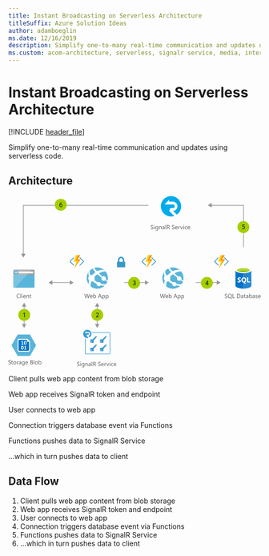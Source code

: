 ```yaml
---
title: Instant Broadcasting on Serverless Architecture
titleSuffix: Azure Solution Ideas
author: adamboeglin
ms.date: 12/16/2019
description: Simplify one-to-many real-time communication and updates using serverless code
ms.custom: acom-architecture, serverless, signalr service, media, interactive-diagram, 'https://azure.microsoft.com/solutions/architecture/instant-broadcasting-on-serverless-architecture/'
---
```

# Instant Broadcasting on Serverless Architecture

[!INCLUDE [header_file](../header.md)]

Simplify one-to-many real-time communication and updates using serverless code.

## Architecture

<svg class="architecture-diagram" aria-labelledby="instant-broadcasting-on-serverless-architecture" height="403.234" viewbox="0 0 593.754 403.234"  xmlns="http://www.w3.org/2000/svg">
    <mask height="19.514" id="a" maskunits="userSpaceOnUse" width="10.785" x="313.462" y="144.199">
        <path fill="#fff" d="M313.462 144.199v19.515h10.786v-19.515h-10.786z"/>
    </mask>
    <mask height="31.403" id="b" maskunits="userSpaceOnUse" width="16.181" x="322.837" y="138.531">
        <path fill="#fff" d="M339.018 138.531h-16.181v31.403h16.181v-31.403z"/>
    </mask>
    <mask height="31.404" id="c" maskunits="userSpaceOnUse" width="14.69" x="324.327" y="138.531">
        <path fill="#fff" d="M324.327 169.934h14.691v-31.403h-14.691v31.403z"/>
    </mask>
    <mask height="19.514" id="d" maskunits="userSpaceOnUse" width="10.785" x="144.023" y="144.199">
        <g data-name="mask-2">
            <path data-name="path-1" fill="#fff" d="M144.024 144.199v19.515h10.785v-19.515h-10.785z"/>
        </g>
    </mask>
    <mask height="31.403" id="e" maskunits="userSpaceOnUse" width="16.181" x="153.398" y="138.531">
        <g data-name="mask-4">
            <path data-name="path-3" fill="#fff" d="M169.579 138.531h-16.181v31.403h16.181v-31.403z"/>
        </g>
    </mask>
    <mask height="31.404" id="f" maskunits="userSpaceOnUse" width="14.69" x="154.889" y="138.531">
        <g data-name="mask-6">
            <path data-name="path-5" fill="#fff" d="M154.889 169.934h14.69v-31.403h-14.69v31.403z"/>
        </g>
    </mask>
    <mask height="19.514" id="g" maskunits="userSpaceOnUse" width="10.785" x="484.462" y="144.199">
        <g data-name="mask-2">
            <path data-name="path-1" fill="#fff" d="M484.462 144.199v19.515h10.786v-19.515h-10.786z"/>
        </g>
    </mask>
    <mask height="31.403" id="h" maskunits="userSpaceOnUse" width="16.181" x="493.837" y="138.531">
        <g data-name="mask-4">
            <path data-name="path-3" fill="#fff" d="M510.018 138.531h-16.181v31.403h16.181v-31.403z"/>
        </g>
    </mask>
    <mask height="31.404" id="i" maskunits="userSpaceOnUse" width="14.69" x="495.327" y="138.531">
        <g data-name="mask-6">
            <path data-name="path-5" fill="#fff" d="M495.327 169.934h14.691v-31.403h-14.691v31.403z"/>
        </g>
    </mask>
    <path d="M11.487 213.57a2.007 2.007 0 002.007 2.007H59.48a2.007 2.007 0 002.007-2.007v-31.329h-50z" fill="#59b4d9"/>
    <path d="M59.48 172.943H13.494a2.006 2.006 0 00-2.007 2.007v10.627h50V174.95a2.007 2.007 0 00-2.007-2.007" fill="#a0a1a2"/>
    <path d="M13.5 172.943a2.007 2.007 0 00-2.007 2.007v38.62a2.008 2.008 0 002.007 2.007h2.188l39.418-42.634z" fill="#fff" opacity=".2" style="isolation:isolate"/>
    <path fill="#fff" d="M24.344 177.722h33.671v3.942H24.344z"/>
    <path d="M22.8 179.626a4.878 4.878 0 11-4.878-4.879 4.879 4.879 0 014.878 4.879" fill="#59b4d9"/>
    <path fill="#fff" d="M17.403 180.175l2.213 2.336h-1.201l-2.959-2.818 2.948-2.818h1.198l-2.199 2.322h5.393v.978h-5.393z"/>
    <g>
        <g fill="#5b5b5b">
            <path d="M161.637 399.543v-1.354a2.633 2.633 0 00.558.369 4.487 4.487 0 00.684.277 5.424 5.424 0 00.722.174 4.018 4.018 0 00.67.062 2.622 2.622 0 001.582-.393 1.473 1.473 0 00.349-1.822 1.962 1.962 0 00-.481-.537 4.788 4.788 0 00-.729-.465q-.42-.222-.906-.468-.513-.26-.957-.526a4.143 4.143 0 01-.771-.588 2.452 2.452 0 01-.517-.728 2.475 2.475 0 01.106-2.119 2.518 2.518 0 01.771-.817 3.5 3.5 0 011.091-.479 4.977 4.977 0 011.247-.157 4.785 4.785 0 012.113.349v1.292a3.832 3.832 0 00-2.229-.6 3.669 3.669 0 00-.752.079 2.107 2.107 0 00-.67.256 1.481 1.481 0 00-.479.458 1.216 1.216 0 00-.186.684 1.4 1.4 0 00.141.649 1.6 1.6 0 00.414.5 4.088 4.088 0 00.666.438q.393.212.906.465t1 .547a4.531 4.531 0 01.826.636 2.811 2.811 0 01.564.772 2.176 2.176 0 01.209.971 2.469 2.469 0 01-.284 1.227 2.33 2.33 0 01-.766.817 3.344 3.344 0 01-1.11.455 6.1 6.1 0 01-1.326.14 5.437 5.437 0 01-.574-.038q-.343-.037-.7-.109a5.65 5.65 0 01-.674-.178 2.118 2.118 0 01-.508-.239zM169.957 391.162a.712.712 0 01-.514-.205.694.694 0 01-.211-.52.716.716 0 01.725-.731.722.722 0 01.522.208.729.729 0 010 1.036.717.717 0 01-.522.212zm.547 8.777h-1.121v-7h1.117zM178.748 399.379q0 3.855-3.691 3.855a4.953 4.953 0 01-2.27-.492v-1.121a4.659 4.659 0 002.256.656q2.584 0 2.584-2.748v-.766h-.027a2.833 2.833 0 01-4.509.407 3.728 3.728 0 01-.8-2.505 4.356 4.356 0 01.857-2.837 2.866 2.866 0 012.348-1.053 2.284 2.284 0 012.1 1.135h.027v-.971h1.121zm-1.121-2.6v-1.032a2 2 0 00-.564-1.429 1.856 1.856 0 00-1.4-.595 1.946 1.946 0 00-1.627.755 3.368 3.368 0 00-.588 2.116 2.9 2.9 0 00.563 1.87 1.821 1.821 0 001.493.7 1.952 1.952 0 001.535-.67 2.5 2.5 0 00.588-1.72zM186.828 399.939h-1.121v-3.992q0-2.229-1.627-2.229a1.765 1.765 0 00-1.392.632 2.342 2.342 0 00-.55 1.6v3.992h-1.121v-7h1.121v1.158h.027a2.525 2.525 0 012.3-1.326 2.139 2.139 0 011.756.742 3.3 3.3 0 01.609 2.143zM193.951 399.939h-1.121v-1.094h-.03a2.349 2.349 0 01-2.154 1.258 2.3 2.3 0 01-1.637-.554 1.917 1.917 0 01-.592-1.47q0-1.962 2.311-2.283l2.1-.294q0-1.784-1.443-1.784a3.448 3.448 0 00-2.283.861v-1.148a4.34 4.34 0 012.379-.656q2.468 0 2.469 2.611zm-1.121-3.539l-1.689.232a2.741 2.741 0 00-1.176.386 1.116 1.116 0 00-.4.981 1.068 1.068 0 00.366.837 1.412 1.412 0 00.974.325 1.8 1.8 0 001.378-.584 2.088 2.088 0 00.544-1.48zM197.184 399.939h-1.121v-10.363h1.121zM206.631 399.939h-1.367l-1.641-2.748a5.939 5.939 0 00-.437-.653 2.449 2.449 0 00-.434-.441 1.507 1.507 0 00-.479-.25 1.973 1.973 0 00-.578-.079h-.943v4.17H199.6v-9.8h2.926a4.177 4.177 0 011.187.161 2.651 2.651 0 01.943.489 2.274 2.274 0 01.626.817 2.708 2.708 0 01.225 1.145 2.757 2.757 0 01-.153.94 2.468 2.468 0 01-.437.762 2.661 2.661 0 01-.684.571 3.483 3.483 0 01-.9.366v.027a2.08 2.08 0 01.428.25 2.338 2.338 0 01.346.332 4.442 4.442 0 01.324.434c.107.162.227.35.359.564zm-5.879-8.764v3.555h1.559a2.372 2.372 0 00.8-.13 1.843 1.843 0 00.633-.373 1.676 1.676 0 00.416-.595 1.986 1.986 0 00.15-.79 1.539 1.539 0 00-.509-1.227 2.19 2.19 0 00-1.474-.441zM211.355 399.543v-1.354a2.6 2.6 0 00.557.369 4.528 4.528 0 00.684.277 5.447 5.447 0 00.721.174 4.027 4.027 0 00.67.062 2.623 2.623 0 001.583-.393 1.476 1.476 0 00.349-1.822 1.966 1.966 0 00-.482-.537 4.776 4.776 0 00-.728-.465q-.42-.222-.905-.468-.513-.26-.957-.526a4.127 4.127 0 01-.773-.588 2.449 2.449 0 01-.516-.728 2.489 2.489 0 01.105-2.119 2.524 2.524 0 01.773-.817 3.489 3.489 0 011.09-.479 4.991 4.991 0 011.248-.157 4.775 4.775 0 012.111.349v1.292a3.828 3.828 0 00-2.229-.6 3.684 3.684 0 00-.752.079 2.125 2.125 0 00-.67.256 1.491 1.491 0 00-.479.458 1.215 1.215 0 00-.184.684 1.4 1.4 0 00.14.649 1.592 1.592 0 00.413.5 4.1 4.1 0 00.667.438q.393.212.905.465t1 .547a4.581 4.581 0 01.828.636 2.848 2.848 0 01.563.772 2.176 2.176 0 01.208.971 2.459 2.459 0 01-.283 1.227 2.33 2.33 0 01-.766.817 3.341 3.341 0 01-1.111.455 6.091 6.091 0 01-1.326.14 5.469 5.469 0 01-.574-.038q-.341-.037-.7-.109a5.683 5.683 0 01-.673-.178 2.091 2.091 0 01-.507-.239zM224.727 396.72h-4.943a2.623 2.623 0 00.629 1.8 2.17 2.17 0 001.654.636 3.437 3.437 0 002.174-.779v1.053a4.059 4.059 0 01-2.439.67 2.961 2.961 0 01-2.332-.954 3.907 3.907 0 01-.848-2.683 3.825 3.825 0 01.927-2.663 2.968 2.968 0 012.3-1.029 2.635 2.635 0 012.127.889 3.707 3.707 0 01.752 2.468zm-1.148-.95a2.283 2.283 0 00-.469-1.511 1.6 1.6 0 00-1.281-.54 1.811 1.811 0 00-1.348.567 2.577 2.577 0 00-.684 1.483zM230.072 394.074a1.372 1.372 0 00-.848-.226 1.431 1.431 0 00-1.2.677 3.129 3.129 0 00-.481 1.846v3.568h-1.121v-7h1.121v1.442h.027a2.441 2.441 0 01.73-1.152 1.668 1.668 0 011.1-.414 1.83 1.83 0 01.67.1zM237.352 392.939l-2.789 7h-1.1l-2.652-7h1.23l1.777 5.086a4.6 4.6 0 01.246.978h.027a4.56 4.56 0 01.219-.95l1.859-5.113zM239.129 391.162a.708.708 0 01-.512-.205.692.692 0 01-.213-.52.72.72 0 01.725-.731.724.724 0 01.523.208.731.731 0 010 1.036.72.72 0 01-.523.212zm.547 8.777h-1.121v-7h1.121zM246.717 399.618a3.64 3.64 0 01-1.914.485 3.168 3.168 0 01-2.416-.974 3.529 3.529 0 01-.92-2.526 3.881 3.881 0 01.992-2.779 3.464 3.464 0 012.645-1.049 3.678 3.678 0 011.627.342v1.148a2.849 2.849 0 00-1.668-.547 2.254 2.254 0 00-1.76.769 2.918 2.918 0 00-.687 2.02 2.779 2.779 0 00.646 1.941 2.225 2.225 0 001.732.711 2.806 2.806 0 001.723-.608zM254.039 396.72H249.1a2.623 2.623 0 00.629 1.8 2.17 2.17 0 001.654.636 3.437 3.437 0 002.174-.779v1.053a4.059 4.059 0 01-2.439.67 2.961 2.961 0 01-2.332-.954 3.907 3.907 0 01-.848-2.683 3.825 3.825 0 01.927-2.663 2.968 2.968 0 012.3-1.029 2.635 2.635 0 012.127.889 3.707 3.707 0 01.752 2.468zm-1.148-.95a2.283 2.283 0 00-.469-1.511 1.6 1.6 0 00-1.281-.54 1.811 1.811 0 00-1.348.567 2.577 2.577 0 00-.684 1.483z"/>
        </g>
        <g fill="#5b5b5b">
            <path d="M0 395.543v-1.354a2.6 2.6 0 00.557.369 4.528 4.528 0 00.684.277 5.447 5.447 0 00.721.174 4.027 4.027 0 00.67.062 2.623 2.623 0 001.583-.393 1.476 1.476 0 00.349-1.822 1.966 1.966 0 00-.482-.537 4.776 4.776 0 00-.728-.465q-.42-.222-.905-.468-.513-.26-.957-.526a4.127 4.127 0 01-.773-.588 2.449 2.449 0 01-.516-.728 2.489 2.489 0 01.105-2.119 2.524 2.524 0 01.773-.817 3.489 3.489 0 011.09-.479 4.991 4.991 0 011.248-.157 4.775 4.775 0 012.111.349v1.292a3.828 3.828 0 00-2.229-.6 3.684 3.684 0 00-.752.079 2.125 2.125 0 00-.67.256 1.491 1.491 0 00-.479.458 1.215 1.215 0 00-.184.684 1.4 1.4 0 00.14.649 1.592 1.592 0 00.413.5 4.1 4.1 0 00.667.438q.393.212.905.465t1 .547a4.581 4.581 0 01.828.636 2.848 2.848 0 01.563.772 2.176 2.176 0 01.208.971 2.459 2.459 0 01-.283 1.227 2.33 2.33 0 01-.766.817 3.341 3.341 0 01-1.111.455 6.091 6.091 0 01-1.326.14 5.469 5.469 0 01-.574-.038q-.341-.037-.7-.109a5.683 5.683 0 01-.673-.178 2.091 2.091 0 01-.507-.239zM10.541 395.871a2.163 2.163 0 01-1.047.219q-1.838 0-1.838-2.051V389.9h-1.2v-.957h1.2v-1.713l1.121-.362v2.071h1.764v.957H8.777v3.944a1.639 1.639 0 00.238 1 .955.955 0 00.793.3 1.181 1.181 0 00.732-.232zM14.854 396.1a3.246 3.246 0 01-2.478-.981 3.631 3.631 0 01-.927-2.6 3.785 3.785 0 01.965-2.755 3.464 3.464 0 012.6-.991 3.141 3.141 0 012.444.964 3.825 3.825 0 01.878 2.673 3.762 3.762 0 01-.946 2.683 3.318 3.318 0 01-2.536 1.007zm.082-6.385a2.134 2.134 0 00-1.709.735 3.02 3.02 0 00-.629 2.027 2.854 2.854 0 00.637 1.962 2.159 2.159 0 001.7.718 2.051 2.051 0 001.672-.7 3.055 3.055 0 00.584-2 3.108 3.108 0 00-.584-2.023 2.041 2.041 0 00-1.671-.715zM23.781 390.074a1.37 1.37 0 00-.848-.226 1.43 1.43 0 00-1.2.677 3.129 3.129 0 00-.482 1.846v3.568h-1.12v-7h1.121v1.442h.027a2.451 2.451 0 01.732-1.152 1.665 1.665 0 011.1-.414 1.823 1.823 0 01.67.1zM30.01 395.939h-1.121v-1.094h-.027a2.349 2.349 0 01-2.154 1.258 2.3 2.3 0 01-1.637-.554 1.917 1.917 0 01-.592-1.47q0-1.962 2.311-2.283l2.1-.294q0-1.784-1.443-1.784a3.448 3.448 0 00-2.283.861v-1.148a4.34 4.34 0 012.379-.656q2.468 0 2.469 2.611zm-1.121-3.539l-1.689.232a2.741 2.741 0 00-1.176.386 1.116 1.116 0 00-.4.981 1.068 1.068 0 00.366.837 1.412 1.412 0 00.974.325 1.8 1.8 0 001.378-.584 2.088 2.088 0 00.544-1.48zM38.1 395.379q0 3.855-3.691 3.855a4.959 4.959 0 01-2.27-.492v-1.121a4.665 4.665 0 002.256.656q2.584 0 2.584-2.748v-.766h-.027a2.832 2.832 0 01-4.508.407 3.728 3.728 0 01-.8-2.505 4.356 4.356 0 01.858-2.837 2.866 2.866 0 012.349-1.053 2.28 2.28 0 012.1 1.135h.027v-.971H38.1zm-1.121-2.6v-1.032a2 2 0 00-.563-1.429 1.858 1.858 0 00-1.405-.595 1.948 1.948 0 00-1.627.755 3.374 3.374 0 00-.588 2.116 2.9 2.9 0 00.564 1.87 1.822 1.822 0 001.494.7 1.95 1.95 0 001.534-.67 2.5 2.5 0 00.587-1.72zM45.992 392.72h-4.943a2.623 2.623 0 00.629 1.8 2.17 2.17 0 001.654.636 3.437 3.437 0 002.174-.779v1.053a4.059 4.059 0 01-2.439.67 2.961 2.961 0 01-2.332-.954 3.907 3.907 0 01-.848-2.683 3.825 3.825 0 01.927-2.663 2.968 2.968 0 012.3-1.029 2.635 2.635 0 012.127.889 3.707 3.707 0 01.752 2.468zm-1.148-.95a2.283 2.283 0 00-.469-1.511 1.6 1.6 0 00-1.281-.54 1.811 1.811 0 00-1.348.567 2.577 2.577 0 00-.684 1.483zM51.672 395.939v-9.8h2.789a3.053 3.053 0 012.018.622 2.011 2.011 0 01.744 1.62 2.384 2.384 0 01-.451 1.449 2.431 2.431 0 01-1.244.875v.027a2.5 2.5 0 011.586.749 2.3 2.3 0 01.6 1.644 2.563 2.563 0 01-.9 2.037 3.361 3.361 0 01-2.277.779zm1.148-8.764v3.165H54a2.235 2.235 0 001.484-.455 1.585 1.585 0 00.539-1.282q0-1.429-1.879-1.429zm0 4.2v3.525h1.559a2.338 2.338 0 001.569-.479 1.64 1.64 0 00.558-1.312q0-1.737-2.365-1.736zM60.668 395.939h-1.121v-10.363h1.121zM65.863 396.1a3.246 3.246 0 01-2.478-.981 3.631 3.631 0 01-.927-2.6 3.785 3.785 0 01.965-2.755 3.464 3.464 0 012.6-.991 3.141 3.141 0 012.444.964 3.825 3.825 0 01.878 2.673 3.762 3.762 0 01-.945 2.69 3.318 3.318 0 01-2.537 1zm.082-6.385a2.134 2.134 0 00-1.709.735 3.02 3.02 0 00-.629 2.027 2.854 2.854 0 00.637 1.962 2.159 2.159 0 001.7.718 2.051 2.051 0 001.672-.7 3.055 3.055 0 00.584-2 3.108 3.108 0 00-.584-2.023 2.041 2.041 0 00-1.671-.715zM72.289 394.928h-.027v1.012h-1.121v-10.364h1.121v4.594h.027a2.652 2.652 0 012.42-1.395 2.566 2.566 0 012.109.94 3.883 3.883 0 01.762 2.519 4.34 4.34 0 01-.854 2.813 2.847 2.847 0 01-2.338 1.056 2.3 2.3 0 01-2.099-1.175zm-.027-2.823v.978a2.082 2.082 0 00.564 1.473 2.012 2.012 0 003.028-.174 3.577 3.577 0 00.577-2.167 2.825 2.825 0 00-.539-1.832 1.788 1.788 0 00-1.463-.663 1.985 1.985 0 00-1.572.68 2.5 2.5 0 00-.595 1.7z"/>
        </g>
        <g fill="#5b5b5b">
            <path d="M26.725 239.529a5.749 5.749 0 01-2.707.574 4.364 4.364 0 01-3.35-1.347 4.968 4.968 0 01-1.258-3.534 5.208 5.208 0 011.414-3.8 4.8 4.8 0 013.59-1.449 5.753 5.753 0 012.311.4v1.227a4.685 4.685 0 00-2.324-.588 3.567 3.567 0 00-2.738 1.128 4.25 4.25 0 00-1.049 3.015 4.041 4.041 0 00.98 2.854 3.339 3.339 0 002.574 1.063 4.83 4.83 0 002.557-.656zM29.691 239.939H28.57v-10.363h1.121zM32.535 231.162a.712.712 0 01-.514-.205.694.694 0 01-.211-.52.716.716 0 01.725-.731.722.722 0 01.522.208.729.729 0 010 1.036.717.717 0 01-.522.212zm.547 8.777h-1.121v-7h1.121zM40.977 236.72h-4.942a2.614 2.614 0 00.629 1.8 2.167 2.167 0 001.654.636 3.441 3.441 0 002.174-.779v1.053a4.065 4.065 0 01-2.441.67 2.957 2.957 0 01-2.33-.954 3.9 3.9 0 01-.848-2.683 3.829 3.829 0 01.927-2.663 2.97 2.97 0 012.3-1.029 2.63 2.63 0 012.125.889 3.7 3.7 0 01.752 2.468zm-1.148-.95a2.277 2.277 0 00-.468-1.511 1.6 1.6 0 00-1.282-.54 1.809 1.809 0 00-1.346.567 2.571 2.571 0 00-.684 1.483zM48.482 239.939h-1.121v-3.992q0-2.229-1.627-2.229a1.765 1.765 0 00-1.391.632 2.342 2.342 0 00-.551 1.6v3.992h-1.12v-7h1.121v1.158h.027a2.528 2.528 0 012.3-1.326 2.144 2.144 0 011.758.742 3.306 3.306 0 01.607 2.143zM53.842 239.871a2.155 2.155 0 01-1.045.219q-1.84 0-1.84-2.051V233.9h-1.2v-.957h1.2v-1.713l1.121-.362v2.071h1.764v.957h-1.764v3.944a1.631 1.631 0 00.24 1 .954.954 0 00.793.3 1.177 1.177 0 00.73-.232z"/>
        </g>
        <g fill="#5b5b5b">
            <path d="M191.582 230.137l-2.769 9.8h-1.347l-2.017-7.164a4.429 4.429 0 01-.157-1h-.027a5.084 5.084 0 01-.178.984l-2.03 7.178h-1.333l-2.871-9.8h1.265l2.085 7.52a5.03 5.03 0 01.164.984h.034a5.709 5.709 0 01.212-.984l2.167-7.52h1.1l2.078 7.574a5.677 5.677 0 01.164.916h.027a5.465 5.465 0 01.185-.943l2-7.547zM198.179 236.72h-4.942a2.614 2.614 0 00.629 1.8 2.167 2.167 0 001.654.636 3.441 3.441 0 002.174-.779v1.053a4.062 4.062 0 01-2.44.67 2.957 2.957 0 01-2.331-.954 3.9 3.9 0 01-.848-2.683A3.829 3.829 0 01193 233.8a2.971 2.971 0 012.3-1.029 2.632 2.632 0 012.126.889 3.707 3.707 0 01.752 2.468zm-1.148-.95a2.288 2.288 0 00-.468-1.511 1.6 1.6 0 00-1.282-.54 1.811 1.811 0 00-1.347.567 2.571 2.571 0 00-.684 1.483zM201.022 238.928H201v1.012h-1.121v-10.364H201v4.594h.027a2.652 2.652 0 012.42-1.395 2.565 2.565 0 012.108.94 3.877 3.877 0 01.763 2.519 4.34 4.34 0 01-.854 2.813 2.847 2.847 0 01-2.338 1.056 2.3 2.3 0 01-2.104-1.175zM201 236.1v.978a2.085 2.085 0 00.563 1.473 2.013 2.013 0 003.029-.174 3.577 3.577 0 00.577-2.167 2.826 2.826 0 00-.54-1.832 1.788 1.788 0 00-1.463-.663 1.985 1.985 0 00-1.572.68A2.5 2.5 0 00201 236.1zM219.678 239.939h-1.271l-1.039-2.748h-4.156l-.978 2.748h-1.278l3.76-9.8h1.184zm-2.687-3.78l-1.538-4.177a3.9 3.9 0 01-.15-.656h-.027a3.669 3.669 0 01-.157.656l-1.524 4.177zM222.118 238.928h-.027v4.231h-1.121v-10.22h1.121v1.23h.027a2.652 2.652 0 012.42-1.395 2.564 2.564 0 012.112.94 3.893 3.893 0 01.759 2.519 4.34 4.34 0 01-.854 2.813 2.847 2.847 0 01-2.338 1.056 2.342 2.342 0 01-2.099-1.174zm-.027-2.823v.978a2.085 2.085 0 00.563 1.473 2.013 2.013 0 003.029-.174 3.577 3.577 0 00.577-2.167 2.826 2.826 0 00-.54-1.832 1.788 1.788 0 00-1.463-.663 1.985 1.985 0 00-1.572.68 2.5 2.5 0 00-.594 1.7zM230.349 238.928h-.027v4.231H229.2v-10.22h1.121v1.23h.027a2.652 2.652 0 012.42-1.395 2.564 2.564 0 012.112.94 3.893 3.893 0 01.759 2.519 4.34 4.34 0 01-.854 2.813 2.847 2.847 0 01-2.338 1.056 2.342 2.342 0 01-2.098-1.174zm-.027-2.823v.978a2.085 2.085 0 00.563 1.473 2.013 2.013 0 003.029-.174 3.577 3.577 0 00.577-2.167 2.826 2.826 0 00-.54-1.832 1.788 1.788 0 00-1.463-.663 1.985 1.985 0 00-1.572.68 2.5 2.5 0 00-.595 1.7z"/>
        </g>
        <g fill="#5b5b5b">
            <path d="M335.41 77.551V76.2a2.6 2.6 0 00.557.369 4.528 4.528 0 00.684.277 5.447 5.447 0 00.721.174 4.027 4.027 0 00.67.062 2.623 2.623 0 001.583-.393 1.476 1.476 0 00.349-1.822 1.966 1.966 0 00-.482-.537 4.776 4.776 0 00-.728-.465q-.42-.222-.905-.468-.513-.26-.957-.526a4.127 4.127 0 01-.773-.588 2.449 2.449 0 01-.516-.728 2.489 2.489 0 01.105-2.119 2.524 2.524 0 01.773-.817 3.489 3.489 0 011.09-.479 4.991 4.991 0 011.248-.157 4.775 4.775 0 012.111.349v1.292a3.828 3.828 0 00-2.229-.6 3.684 3.684 0 00-.752.079 2.125 2.125 0 00-.67.256 1.491 1.491 0 00-.479.458 1.215 1.215 0 00-.184.684 1.4 1.4 0 00.14.649 1.592 1.592 0 00.413.5 4.1 4.1 0 00.667.438q.393.212.905.465t1 .547a4.581 4.581 0 01.828.636 2.848 2.848 0 01.563.772 2.176 2.176 0 01.208.971 2.459 2.459 0 01-.283 1.227 2.33 2.33 0 01-.766.817 3.341 3.341 0 01-1.111.455 6.091 6.091 0 01-1.326.14 5.469 5.469 0 01-.574-.038q-.341-.037-.7-.109a5.683 5.683 0 01-.673-.178 2.091 2.091 0 01-.507-.242zM343.729 69.17a.708.708 0 01-.512-.205.692.692 0 01-.213-.52.72.72 0 01.725-.731.724.724 0 01.523.208.731.731 0 010 1.036.72.72 0 01-.523.212zm.547 8.777h-1.121v-7h1.121zM352.52 77.387q0 3.855-3.691 3.855a4.959 4.959 0 01-2.27-.492v-1.121a4.665 4.665 0 002.256.656q2.584 0 2.584-2.748v-.766h-.027a2.832 2.832 0 01-4.508.407 3.728 3.728 0 01-.8-2.505 4.356 4.356 0 01.858-2.837 2.866 2.866 0 012.349-1.053 2.28 2.28 0 012.1 1.135h.027v-.971h1.121zm-1.121-2.6V73.75a2 2 0 00-.563-1.429 1.858 1.858 0 00-1.405-.595 1.948 1.948 0 00-1.627.755 3.374 3.374 0 00-.588 2.116 2.9 2.9 0 00.564 1.87 1.822 1.822 0 001.494.7 1.95 1.95 0 001.534-.67 2.5 2.5 0 00.592-1.714zM360.6 77.948h-1.121v-3.993q0-2.229-1.627-2.229a1.765 1.765 0 00-1.391.632 2.342 2.342 0 00-.551 1.6v3.992h-1.121v-7h1.121v1.16h.027a2.528 2.528 0 012.3-1.326 2.144 2.144 0 011.758.742 3.306 3.306 0 01.607 2.143zM367.723 77.948H366.6v-1.094h-.027a2.346 2.346 0 01-2.152 1.258 2.3 2.3 0 01-1.638-.554 1.917 1.917 0 01-.591-1.47q0-1.962 2.311-2.283l2.1-.294q0-1.784-1.441-1.784a3.444 3.444 0 00-2.283.861V71.44a4.335 4.335 0 012.379-.656q2.467 0 2.467 2.611zm-1.123-3.541l-1.687.232a2.736 2.736 0 00-1.176.386 1.113 1.113 0 00-.4.981 1.067 1.067 0 00.365.837 1.415 1.415 0 00.975.325 1.8 1.8 0 001.377-.584 2.088 2.088 0 00.543-1.48zM370.957 77.948h-1.121V67.584h1.121zM380.4 77.948h-1.367L377.4 75.2a6.081 6.081 0 00-.437-.653 2.518 2.518 0 00-.435-.441 1.507 1.507 0 00-.479-.25 1.971 1.971 0 00-.577-.079h-.943v4.17h-1.148v-9.8h2.919a4.175 4.175 0 011.186.161 2.651 2.651 0 01.943.489 2.272 2.272 0 01.625.817 2.708 2.708 0 01.227 1.145 2.757 2.757 0 01-.154.94 2.448 2.448 0 01-.437.762 2.661 2.661 0 01-.684.571 3.49 3.49 0 01-.9.366v.027a2.072 2.072 0 01.427.25 2.381 2.381 0 01.345.332 4.444 4.444 0 01.325.434c.106.162.227.35.358.564zm-5.879-8.764v3.555h1.559a2.366 2.366 0 00.8-.13 1.848 1.848 0 00.632-.373 1.693 1.693 0 00.418-.595 2 2 0 00.15-.79 1.536 1.536 0 00-.51-1.227 2.187 2.187 0 00-1.473-.441zM385.127 77.551V76.2a2.633 2.633 0 00.558.369 4.487 4.487 0 00.684.277 5.424 5.424 0 00.722.174 4.018 4.018 0 00.67.062 2.622 2.622 0 001.582-.393 1.473 1.473 0 00.349-1.822 1.962 1.962 0 00-.481-.537 4.788 4.788 0 00-.729-.465q-.42-.222-.906-.468-.513-.26-.957-.526a4.143 4.143 0 01-.771-.588 2.452 2.452 0 01-.517-.728 2.475 2.475 0 01.106-2.119 2.518 2.518 0 01.771-.817 3.5 3.5 0 011.091-.479 4.977 4.977 0 011.247-.157 4.785 4.785 0 012.113.349v1.292a3.832 3.832 0 00-2.229-.6 3.669 3.669 0 00-.752.079 2.107 2.107 0 00-.67.256 1.481 1.481 0 00-.479.458 1.216 1.216 0 00-.186.684 1.4 1.4 0 00.141.649 1.6 1.6 0 00.414.5 4.088 4.088 0 00.666.438q.393.212.906.465t1 .547a4.531 4.531 0 01.826.636 2.811 2.811 0 01.564.772 2.176 2.176 0 01.209.971 2.469 2.469 0 01-.284 1.227 2.33 2.33 0 01-.766.817 3.344 3.344 0 01-1.11.455 6.1 6.1 0 01-1.326.14 5.437 5.437 0 01-.574-.038q-.343-.037-.7-.109a5.65 5.65 0 01-.674-.178 2.118 2.118 0 01-.508-.242zM398.5 74.728h-4.941a2.614 2.614 0 00.629 1.8 2.167 2.167 0 001.654.636 3.441 3.441 0 002.174-.779v1.053a4.065 4.065 0 01-2.441.67 2.957 2.957 0 01-2.33-.954 3.9 3.9 0 01-.848-2.683 3.829 3.829 0 01.926-2.663 2.97 2.97 0 012.3-1.029 2.63 2.63 0 012.125.889 3.7 3.7 0 01.752 2.468zm-1.148-.95a2.277 2.277 0 00-.468-1.511 1.6 1.6 0 00-1.282-.54 1.809 1.809 0 00-1.346.567 2.571 2.571 0 00-.684 1.483zM403.844 72.082a1.37 1.37 0 00-.848-.226 1.43 1.43 0 00-1.2.677 3.129 3.129 0 00-.482 1.846v3.568h-1.121v-7h1.121v1.443h.027a2.451 2.451 0 01.732-1.152 1.665 1.665 0 011.1-.414 1.823 1.823 0 01.67.1zM411.125 70.948l-2.789 7h-1.1l-2.652-7h1.23l1.777 5.086a4.488 4.488 0 01.246.978h.027a4.687 4.687 0 01.219-.95l1.859-5.113zM412.9 69.17a.712.712 0 01-.514-.205.694.694 0 01-.211-.52.716.716 0 01.725-.731.722.722 0 01.522.208.729.729 0 010 1.036.717.717 0 01-.522.212zm.547 8.777h-1.121v-7h1.121zM420.49 77.626a3.642 3.642 0 01-1.914.485 3.169 3.169 0 01-2.417-.974 3.528 3.528 0 01-.919-2.526 3.884 3.884 0 01.99-2.779 3.469 3.469 0 012.646-1.049 3.681 3.681 0 011.627.342v1.148a2.851 2.851 0 00-1.668-.547 2.255 2.255 0 00-1.761.769 2.918 2.918 0 00-.687 2.02 2.779 2.779 0 00.646 1.941 2.227 2.227 0 001.733.711 2.81 2.81 0 001.723-.608zM427.811 74.728h-4.941a2.614 2.614 0 00.629 1.8 2.167 2.167 0 001.654.636 3.441 3.441 0 002.174-.779v1.053a4.065 4.065 0 01-2.441.67 2.957 2.957 0 01-2.33-.954 3.9 3.9 0 01-.848-2.683 3.829 3.829 0 01.926-2.663 2.97 2.97 0 012.3-1.029 2.63 2.63 0 012.125.889 3.7 3.7 0 01.752 2.468zm-1.148-.95a2.277 2.277 0 00-.468-1.511 1.6 1.6 0 00-1.282-.54 1.809 1.809 0 00-1.346.567 2.571 2.571 0 00-.684 1.483z"/>
        </g>
        <g fill="#969696">
            <path d="M208.27 258.403h1.5v44.201h-1.5z"/>
            <path d="M214.256 301.072l-5.236 9.067-5.235-9.067h10.471zM214.256 259.934l-5.236-9.066-5.235 9.066h10.471z"/>
        </g>
        <g fill="#969696">
            <path d="M101.919 202.753h44.201v1.5h-44.201z"/>
            <path d="M103.452 208.739l-9.067-5.236 9.067-5.236v10.472zM144.588 208.739l9.068-5.236-9.068-5.236v10.472z"/>
        </g>
        <g fill="#969696">
            <path d="M272.188 202.753h50.932v1.5h-50.932z"/>
            <path d="M321.588 208.739l9.068-5.236-9.068-5.236v10.472z"/>
        </g>
        <g fill="#969696">
            <path d="M441.188 202.753h50.932v1.5h-50.932z"/>
            <path d="M490.588 208.739l9.068-5.236-9.068-5.236v10.472z"/>
        </g>
        <g fill="#969696">
            <path d="M36.27 258.403h1.5v44.201h-1.5z"/>
            <path d="M42.256 301.072l-5.236 9.067-5.235-9.067h10.471zM42.256 259.934l-5.236-9.066-5.235 9.066h10.471z"/>
        </g>
        <g fill="#389bd5">
            <path d="M237.649 320.305h-40.918c.185.462.277.925.416 1.387H237.7a.927.927 0 01.925.925v47.206a.927.927 0 01-.925.925h-55.02a.927.927 0 01-.925-.925v-34.491c-.462-.185-.925-.37-1.387-.6v35.093a2.318 2.318 0 002.312 2.312h54.974a2.318 2.318 0 002.312-2.312v-47.208a2.289 2.289 0 00-2.317-2.312z"/>
            <path d="M198.071 356.877h-4.161a1.125 1.125 0 00-1.11 1.11v5.872a1.125 1.125 0 001.11 1.11h5.872a1.125 1.125 0 001.11-1.11v-5.04h.971l1.2-1.295-.092-1.711.416-.416 1.48.046.832-.786.046-1.48 1.017-1.11 1.248-.046V349.2h-2.31zm-3.052 6.843a.971.971 0 11.971-.971.948.948 0 01-.97.971zM221 356.877h-4.161a1.125 1.125 0 00-1.11 1.11v5.872a1.125 1.125 0 001.11 1.11h5.872a1.125 1.125 0 001.11-1.11v-5.04h.971l1.2-1.295-.092-1.711.416-.416 1.48.046.832-.786.046-1.48 1.017-1.11 1.248-.046V349.2h-2.312zm-3.052 6.843a.971.971 0 11.971-.971.948.948 0 01-.966.971zM198.071 337.181h-4.161a1.125 1.125 0 00-1.11 1.11v5.872a1.125 1.125 0 001.11 1.11h5.872a1.125 1.125 0 001.11-1.11v-5.04h.971l1.2-1.295-.092-1.711.416-.416 1.48.046.832-.786.046-1.48 1.017-1.11 1.248-.046v-2.82h-2.31zm-3.052 6.843a.971.971 0 11.971-.971.948.948 0 01-.97.971zM221 337.181h-4.161a1.125 1.125 0 00-1.11 1.11v5.872a1.125 1.125 0 001.11 1.11h5.872a1.125 1.125 0 001.11-1.11v-5.04h.971l1.2-1.295-.092-1.711.416-.416 1.48.046.832-.786.046-1.48 1.017-1.11 1.248-.046v-2.82h-2.312zm-3.052 6.843a.971.971 0 11.971-.971.948.948 0 01-.966.971zM185.125 326.131h2.682a1.727 1.727 0 001.9-1.9 1.9 1.9 0 00-1.9-1.9h-8.322l4.439-4.624v2.034h3.93a4.485 4.485 0 110 8.97l3.7 3.606a9.851 9.851 0 004.115-8 9.966 9.966 0 00-9.941-9.848 9.848 9.848 0 000 19.7 9.957 9.957 0 003.144-.509l-4.808-4.993z"/>
        </g>
        <g fill="#969696">
            <path d="M554.419 120.531h-1.5v-98.25h-75.715v-1.5h77.215v99.75z"/>
            <path d="M478.737 26.767l-9.068-5.236 9.068-5.236v10.472z"/>
        </g>
        <g fill="#969696">
            <path d="M35.938 136.996h-1.5V20.781h295.231v1.5H35.938v114.715z"/>
            <path d="M29.953 135.464l5.236 9.067 5.235-9.067H29.953z"/>
        </g>
        <path d="M50.729 325.841h-28.92l-14.46 25.1 14.46 25.1h28.92l14.46-25.1zm.116 36.323a3.9 3.9 0 01-3.933 3.933H25.626a3.9 3.9 0 01-3.933-3.933v-22.441a3.9 3.9 0 013.933-3.933h19.088l6.015 6.015v20.36h.116z" fill="#59b4d9"/>
        <path d="M34.071 354.992a5.01 5.01 0 00-.116-.578c-.116-.116-.116-.231-.231-.347s-.231-.116-.347-.231c-.116 0-.231-.116-.463-.116a1.644 1.644 0 00-.694.231.984.984 0 00-.347.578c-.116.231-.116.578-.231.925 0 .347-.116.81-.116 1.272a5.654 5.654 0 00.116 1.5 2.179 2.179 0 00.231.925 1.6 1.6 0 00.347.463.867.867 0 00.578.116.7.7 0 00.463-.116c.116 0 .231-.116.347-.231a.6.6 0 00.231-.463.867.867 0 00.116-.578c0-.231.116-.463.116-.694v-2.661zM40.9 343.309a5.01 5.01 0 00-.116-.578c-.116-.116-.116-.231-.231-.347s-.231-.116-.347-.231c-.116 0-.231-.116-.463-.116a1.644 1.644 0 00-.694.231.984.984 0 00-.347.578c-.116.231-.116.578-.231.925 0 .347-.116.81-.116 1.272a5.654 5.654 0 00.116 1.5 2.179 2.179 0 00.231.925 1.6 1.6 0 00.347.463.867.867 0 00.578.116.7.7 0 00.463-.116c.116 0 .231-.116.347-.231a.6.6 0 00.231-.463.867.867 0 00.116-.578c0-.231.116-.463.116-.694v-2.661z" fill="#0072c6"/>
        <path d="M43.788 337.987H25.626a1.779 1.779 0 00-1.735 1.735v22.442a1.779 1.779 0 001.735 1.735h21.285a1.779 1.779 0 001.735-1.735v-19.2h-4.858v-4.974zM30.369 342.5v-.231a.113.113 0 01.116-.116l.116-.116 1.851-1.157h1.388a.113.113 0 01.116.116v7.172h1.5l.116.116v1.157a.113.113 0 01-.116.116h-4.971l-.116-.116v-1.157a.113.113 0 01.116-.116h1.735v-5.553l-1.388.81a.4.4 0 00-.231.116h-.116a.4.4 0 01-.116-.231v-.81zm5.321 16.079a2.539 2.539 0 01-.578 1.388 3.521 3.521 0 01-.925.925 2.894 2.894 0 01-1.5.347 3.2 3.2 0 01-1.5-.347 3.118 3.118 0 01-.925-.81 3.9 3.9 0 01-.463-1.388 14.864 14.864 0 010-3.7 3.861 3.861 0 01.578-1.388 3.521 3.521 0 01.925-.925 2.894 2.894 0 011.5-.347 3.2 3.2 0 011.5.347 3.118 3.118 0 01.925.81 3.9 3.9 0 01.463 1.388 9.35 9.35 0 01.116 1.851 4.851 4.851 0 01-.116 1.848zm6.709 2.082v.231a.113.113 0 01-.116.116H37.31l-.116-.116v-1.157a.113.113 0 01.116-.116h1.735v-5.553l-1.388.81a.4.4 0 00-.231.116h-.116a.4.4 0 01-.116-.231v-.81a.113.113 0 01.116-.116l.116-.116 1.851-1.157h1.388a.113.113 0 01.116.116v7.172h1.5l.116.116v.578c.119.001.119.117.003.117zm.116-13.766a2.539 2.539 0 01-.578 1.388 3.521 3.521 0 01-.925.925 2.894 2.894 0 01-1.5.347 3.2 3.2 0 01-1.5-.347 3.118 3.118 0 01-.925-.81 3.9 3.9 0 01-.463-1.388 14.864 14.864 0 010-3.7 3.861 3.861 0 01.578-1.388 3.521 3.521 0 01.925-.925 2.894 2.894 0 011.5-.347 3.2 3.2 0 011.5.347 3.118 3.118 0 01.925.81 3.9 3.9 0 01.463 1.388 9.35 9.35 0 01.116 1.851 4.851 4.851 0 01-.115 1.849z" fill="#0072c6"/>
        <path d="M224.462 212.782a24.995 24.995 0 114.656-35.03 24.9 24.9 0 01-4.656 35.03" fill="#59b4d9"/>
        <path d="M219.869 197.321a5.385 5.385 0 007.541 1c.123-.094.218-.208.33-.309 2.409 1.7 4.082 2.817 5.025 3.459a21.566 21.566 0 00.67-2.142c-1-.741-2.343-1.778-4.29-3.356a5.34 5.34 0 00-7.666-6.548 222.638 222.638 0 01-8.293-7.833c9.165-4.929 15.676-4.207 15.676-4.207a25.109 25.109 0 00-3.606-3.7 26.627 26.627 0 00-16.729 3.119q-3.429-3.589-6.983-7.712a23.264 23.264 0 00-3.312 1.347 53.84 53.84 0 006.754 8.565l.017.017a46.293 46.293 0 00-6.944 6.015c-.29.309-.569.62-.842.931a7.546 7.546 0 00-4.117.282 18.265 18.265 0 01-1.724-10.832 26.353 26.353 0 00-2.692 3.267 16.016 16.016 0 00.985 10.1 7.538 7.538 0 00-.005 9.153 7.743 7.743 0 00.559.645 37.87 37.87 0 00-1.46 8.761c.237.322.237.582.472.9a25.375 25.375 0 004.16 4.008 27.556 27.556 0 011.714-11.372 7.507 7.507 0 003.483-.566c.64.563 1.31 1.132 2.025 1.711a41.672 41.672 0 007.285 4.643 4.941 4.941 0 007.951 4.437 4.918 4.918 0 001.108-1.216 44.6 44.6 0 009.806 1.019c.386 0 2.177-2.436 3.2-3.946a26.373 26.373 0 01-12.3-.84 4.913 4.913 0 00-7.516-3.121 46.853 46.853 0 01-6.758-4.49q-.707-.559-1.359-1.118a7.578 7.578 0 00.318-7.55c.286-.286.567-.573.871-.857a54.887 54.887 0 016.519-5.274c-.082-.076-.156-.156-.236-.233.081.075.157.152.239.227 3.121 2.886 6.43 5.621 9.564 8.065a5.348 5.348 0 00.56 5.551z" fill="#fff"/>
        <path d="M378.427 34.878l2.688-6.54h6.031a4.36 4.36 0 100-8.719h-19.618l10.9-10.9v4.36h8.719a10.868 10.868 0 01.509 21.726l8.865 8.865a23.961 23.961 0 10-13.66 4.287 23.1 23.1 0 007.484-1.235z" fill="#00abec"/>
        <path d="M347.321 154.445a.963.963 0 000-1.224l-1.65-1.65-7.345-7.132a.835.835 0 00-1.171 0 .81.81 0 000 1.224l7.718 7.558a.9.9 0 010 1.224L337 162.27a.9.9 0 000 1.224.89.89 0 001.171 0l7.292-7.239.053-.053z" fill="#3999c6"/>
        <g mask="url(#a)">
            <path d="M313.682 154.445a.963.963 0 010-1.224l1.65-1.65 7.345-7.132a.835.835 0 011.171 0 .81.81 0 010 1.224l-7.558 7.558a.9.9 0 000 1.224l7.718 7.824a.9.9 0 010 1.224.89.89 0 01-1.171 0l-7.452-7.133-.053-.053z" fill="#3999c6"/>
        </g>
        <g mask="url(#b)">
            <path fill="#fcd116" d="M338.805 138.531h-10.379l-5.589 15.755 6.813.053-5.322 15.595 14.69-20.811h-7.132l6.919-10.592z"/>
        </g>
        <g mask="url(#c)">
            <path fill="#ff8c00" d="M331.886 149.123l6.919-10.592h-5.429l-5.748 13.093 6.813.054-10.114 18.256 14.691-20.811h-7.132z"/>
        </g>
        <path d="M177.882 154.445a.963.963 0 000-1.224l-1.65-1.65-7.345-7.132a.835.835 0 00-1.171 0 .81.81 0 000 1.224l7.718 7.558a.9.9 0 010 1.224l-7.877 7.824a.9.9 0 000 1.224.89.89 0 001.171 0l7.292-7.239.053-.053z" fill="#3999c6"/>
        <g mask="url(#d)">
            <path d="M144.244 154.445a.963.963 0 010-1.224l1.65-1.65 7.345-7.132a.835.835 0 011.171 0 .81.81 0 010 1.224l-7.558 7.558a.9.9 0 000 1.224l7.718 7.824a.9.9 0 010 1.224.89.89 0 01-1.171 0l-7.452-7.133-.053-.053z" fill="#3999c6"/>
        </g>
        <g mask="url(#e)">
            <path fill="#fcd116" d="M169.366 138.531h-10.379l-5.589 15.755 6.813.053-5.322 15.595 14.69-20.811h-7.132l6.919-10.592z"/>
        </g>
        <g mask="url(#f)">
            <path fill="#ff8c00" d="M162.447 149.123l6.919-10.592h-5.429l-5.748 13.093 6.813.054-10.113 18.256 14.69-20.811h-7.132z"/>
        </g>
        <path d="M518.321 154.445a.963.963 0 000-1.224l-1.65-1.65-7.345-7.132a.835.835 0 00-1.171 0 .81.81 0 000 1.224l7.718 7.558a.9.9 0 010 1.224L508 162.27a.9.9 0 000 1.224.89.89 0 001.171 0l7.292-7.239.053-.053z" fill="#3999c6"/>
        <g mask="url(#g)">
            <path d="M484.682 154.445a.963.963 0 010-1.224l1.65-1.65 7.345-7.132a.835.835 0 011.171 0 .81.81 0 010 1.224l-7.558 7.558a.9.9 0 000 1.224l7.718 7.824a.9.9 0 010 1.224.89.89 0 01-1.171 0l-7.452-7.133-.053-.053z" fill="#3999c6"/>
        </g>
        <g mask="url(#h)">
            <path fill="#fcd116" d="M509.805 138.531h-10.379l-5.589 15.755 6.813.053-5.322 15.595 14.69-20.811h-7.132l6.919-10.592z"/>
        </g>
        <g mask="url(#i)">
            <path fill="#ff8c00" d="M502.886 149.123l6.919-10.592h-5.429l-5.748 13.093 6.813.054-10.114 18.256 14.691-20.811h-7.132z"/>
        </g>
        <path d="M274.021 154.584h-1.274v-4.246a8.006 8.006 0 00-2-5.32c-.047-.051-.088-.108-.134-.159a7.163 7.163 0 00-10.57 0 8.006 8.006 0 00-2.132 5.478v4.248h-1.273a.957.957 0 00-.958.958v11.228a.958.958 0 00.958.958h17.378a.958.958 0 00.958-.958v-11.228a.958.958 0 00-.953-.959zm-4.8 0h-7.788v-4.246a4.48 4.48 0 011.181-3.072 3.644 3.644 0 015.425 0 4.386 4.386 0 01.465.6 4.545 4.545 0 01.717 2.468v4.249z" fill="#3999c6"/>
        <g fill="#5b5b5b">
            <path d="M369.582 230.137l-2.769 9.8h-1.347l-2.017-7.164a4.429 4.429 0 01-.157-1h-.027a5.084 5.084 0 01-.178.984l-2.03 7.178h-1.333l-2.871-9.8h1.265l2.085 7.52a5.03 5.03 0 01.164.984h.034a5.709 5.709 0 01.212-.984l2.167-7.52h1.1l2.078 7.574a5.677 5.677 0 01.164.916h.027a5.465 5.465 0 01.185-.943l2-7.547zM376.179 236.72h-4.942a2.614 2.614 0 00.629 1.8 2.167 2.167 0 001.654.636 3.441 3.441 0 002.174-.779v1.053a4.062 4.062 0 01-2.44.67 2.957 2.957 0 01-2.331-.954 3.9 3.9 0 01-.848-2.683A3.829 3.829 0 01371 233.8a2.971 2.971 0 012.3-1.029 2.632 2.632 0 012.126.889 3.707 3.707 0 01.752 2.468zm-1.148-.95a2.288 2.288 0 00-.468-1.511 1.6 1.6 0 00-1.282-.54 1.811 1.811 0 00-1.347.567 2.571 2.571 0 00-.684 1.483zM379.022 238.928H379v1.012h-1.121v-10.364H379v4.594h.027a2.652 2.652 0 012.42-1.395 2.565 2.565 0 012.108.94 3.877 3.877 0 01.763 2.519 4.34 4.34 0 01-.854 2.813 2.847 2.847 0 01-2.338 1.056 2.3 2.3 0 01-2.104-1.175zM379 236.1v.978a2.085 2.085 0 00.563 1.473 2.013 2.013 0 003.029-.174 3.577 3.577 0 00.577-2.167 2.826 2.826 0 00-.54-1.832 1.788 1.788 0 00-1.463-.663 1.985 1.985 0 00-1.572.68A2.5 2.5 0 00379 236.1zM397.678 239.939h-1.271l-1.039-2.748h-4.156l-.978 2.748h-1.278l3.76-9.8h1.184zm-2.687-3.78l-1.538-4.177a3.9 3.9 0 01-.15-.656h-.027a3.669 3.669 0 01-.157.656l-1.524 4.177zM400.118 238.928h-.027v4.231h-1.121v-10.22h1.121v1.23h.027a2.652 2.652 0 012.42-1.395 2.564 2.564 0 012.112.94 3.893 3.893 0 01.759 2.519 4.34 4.34 0 01-.854 2.813 2.847 2.847 0 01-2.338 1.056 2.342 2.342 0 01-2.099-1.174zm-.027-2.823v.978a2.085 2.085 0 00.563 1.473 2.013 2.013 0 003.029-.174 3.577 3.577 0 00.577-2.167 2.826 2.826 0 00-.54-1.832 1.788 1.788 0 00-1.463-.663 1.985 1.985 0 00-1.572.68 2.5 2.5 0 00-.594 1.7zM408.349 238.928h-.027v4.231H407.2v-10.22h1.121v1.23h.027a2.652 2.652 0 012.42-1.395 2.564 2.564 0 012.112.94 3.893 3.893 0 01.759 2.519 4.34 4.34 0 01-.854 2.813 2.847 2.847 0 01-2.338 1.056 2.342 2.342 0 01-2.098-1.174zm-.027-2.823v.978a2.085 2.085 0 00.563 1.473 2.013 2.013 0 003.029-.174 3.577 3.577 0 00.577-2.167 2.826 2.826 0 00-.54-1.832 1.788 1.788 0 00-1.463-.663 1.985 1.985 0 00-1.572.68 2.5 2.5 0 00-.595 1.7z"/>
        </g>
        <g fill="#5b5b5b">
            <path d="M509.486 239.543v-1.354a2.6 2.6 0 00.557.369 4.528 4.528 0 00.684.277 5.447 5.447 0 00.721.174 4.027 4.027 0 00.67.062 2.623 2.623 0 001.583-.393 1.476 1.476 0 00.349-1.822 1.966 1.966 0 00-.482-.537 4.776 4.776 0 00-.728-.465q-.42-.222-.905-.468-.513-.26-.957-.526a4.127 4.127 0 01-.773-.588 2.449 2.449 0 01-.516-.728 2.489 2.489 0 01.105-2.119 2.524 2.524 0 01.773-.817 3.489 3.489 0 011.09-.479 4.991 4.991 0 011.248-.157 4.775 4.775 0 012.111.349v1.292a3.828 3.828 0 00-2.229-.6 3.684 3.684 0 00-.752.079 2.125 2.125 0 00-.67.256 1.491 1.491 0 00-.479.458 1.215 1.215 0 00-.184.684 1.4 1.4 0 00.14.649 1.592 1.592 0 00.413.5 4.1 4.1 0 00.667.438q.393.212.905.465t1 .547a4.581 4.581 0 01.828.636 2.848 2.848 0 01.563.772 2.176 2.176 0 01.208.971 2.459 2.459 0 01-.283 1.227 2.33 2.33 0 01-.766.817 3.341 3.341 0 01-1.111.455 6.091 6.091 0 01-1.326.14 5.469 5.469 0 01-.574-.038q-.341-.037-.7-.109a5.683 5.683 0 01-.673-.178 2.091 2.091 0 01-.507-.239zM521.332 240.1a4.325 4.325 0 01-3.342-1.374 5.106 5.106 0 01-1.252-3.575 5.383 5.383 0 011.279-3.773 4.475 4.475 0 013.479-1.408 4.207 4.207 0 013.268 1.367 5.1 5.1 0 011.244 3.575 5.417 5.417 0 01-1.271 3.794 3.75 3.75 0 01-.643.574l2.756 1.976h-2.086l-1.846-1.381a5.311 5.311 0 01-1.586.225zm.082-9.092a3.16 3.16 0 00-2.508 1.114 4.314 4.314 0 00-.965 2.926 4.381 4.381 0 00.938 2.919 3.078 3.078 0 002.453 1.1 3.217 3.217 0 002.543-1.053 4.3 4.3 0 00.93-2.946 4.479 4.479 0 00-.9-3 3.093 3.093 0 00-2.491-1.056zM533.021 239.939h-5.086v-9.8h1.148v8.761h3.938zM538.361 239.939v-9.8h2.707q5.181 0 5.182 4.778a4.817 4.817 0 01-1.439 3.647 5.336 5.336 0 01-3.852 1.377zm1.148-8.764v7.725h1.463a4.149 4.149 0 003-1.032 3.869 3.869 0 001.074-2.926q0-3.767-4.006-3.767zM553.037 239.939h-1.121v-1.094h-.027a2.346 2.346 0 01-2.152 1.258 2.3 2.3 0 01-1.638-.554 1.917 1.917 0 01-.591-1.47q0-1.962 2.311-2.283l2.1-.294q0-1.784-1.441-1.784a3.444 3.444 0 00-2.283.861v-1.148a4.335 4.335 0 012.379-.656q2.467 0 2.467 2.611zm-1.121-3.541l-1.687.232a2.736 2.736 0 00-1.176.386 1.113 1.113 0 00-.4.981 1.067 1.067 0 00.365.837 1.415 1.415 0 00.975.325 1.8 1.8 0 001.377-.584 2.088 2.088 0 00.543-1.48zM558.4 239.871a2.155 2.155 0 01-1.045.219q-1.84 0-1.84-2.051V233.9h-1.2v-.957h1.2v-1.713l1.121-.362v2.071h1.764v.957h-1.764v3.944a1.631 1.631 0 00.24 1 .954.954 0 00.793.3 1.177 1.177 0 00.73-.232zM564.9 239.939h-1.121v-1.094h-.027a2.346 2.346 0 01-2.152 1.255 2.3 2.3 0 01-1.638-.554 1.917 1.917 0 01-.591-1.47q0-1.962 2.311-2.283l2.1-.294q0-1.784-1.441-1.784a3.444 3.444 0 00-2.283.861v-1.148a4.335 4.335 0 012.379-.656q2.467 0 2.467 2.611zm-1.121-3.541l-1.687.232a2.736 2.736 0 00-1.176.386 1.113 1.113 0 00-.4.981 1.067 1.067 0 00.365.837 1.415 1.415 0 00.975.325 1.8 1.8 0 001.377-.584 2.088 2.088 0 00.543-1.48zM568.166 238.928h-.027v1.012h-1.121v-10.364h1.121v4.594h.027a2.65 2.65 0 012.42-1.395 2.566 2.566 0 012.108.94 3.883 3.883 0 01.763 2.519 4.335 4.335 0 01-.855 2.813 2.844 2.844 0 01-2.338 1.056 2.3 2.3 0 01-2.098-1.175zm-.027-2.823v.978a2.081 2.081 0 00.563 1.473 2.012 2.012 0 003.028-.174 3.577 3.577 0 00.578-2.167 2.82 2.82 0 00-.541-1.832 1.787 1.787 0 00-1.463-.663 1.986 1.986 0 00-1.572.68 2.5 2.5 0 00-.593 1.7zM580.074 239.939h-1.121v-1.094h-.027a2.349 2.349 0 01-2.154 1.258 2.3 2.3 0 01-1.637-.554 1.917 1.917 0 01-.592-1.47q0-1.962 2.311-2.283l2.1-.294q0-1.784-1.443-1.784a3.448 3.448 0 00-2.283.861v-1.148a4.34 4.34 0 012.379-.656q2.468 0 2.469 2.611zm-1.121-3.541l-1.689.232a2.741 2.741 0 00-1.176.386 1.116 1.116 0 00-.4.981 1.068 1.068 0 00.366.837 1.412 1.412 0 00.974.325 1.8 1.8 0 001.378-.584 2.088 2.088 0 00.544-1.48zM581.762 239.686v-1.2a3.321 3.321 0 002.018.677q1.477 0 1.477-.984a.857.857 0 00-.127-.475 1.254 1.254 0 00-.342-.345 2.641 2.641 0 00-.506-.27c-.193-.08-.4-.163-.625-.25a7.935 7.935 0 01-.817-.373 2.459 2.459 0 01-.588-.424 1.566 1.566 0 01-.355-.537 1.892 1.892 0 01-.12-.7 1.673 1.673 0 01.227-.872 2 2 0 01.6-.636 2.791 2.791 0 01.857-.386 3.809 3.809 0 01.994-.13 4.018 4.018 0 011.627.314v1.135a3.169 3.169 0 00-1.777-.506 2.07 2.07 0 00-.566.072 1.385 1.385 0 00-.435.2.932.932 0 00-.28.311.815.815 0 00-.1.4.956.956 0 00.1.458 1.01 1.01 0 00.291.328 2.2 2.2 0 00.465.26q.272.116.621.253a8.587 8.587 0 01.834.366 2.858 2.858 0 01.629.424 1.653 1.653 0 01.4.543 1.747 1.747 0 01.141.731 1.729 1.729 0 01-.229.9 1.961 1.961 0 01-.612.636 2.8 2.8 0 01-.881.376 4.36 4.36 0 01-1.047.123 3.976 3.976 0 01-1.874-.419zM593.752 236.72h-4.941a2.614 2.614 0 00.629 1.8 2.167 2.167 0 001.654.636 3.441 3.441 0 002.174-.779v1.053a4.065 4.065 0 01-2.441.67 2.957 2.957 0 01-2.33-.954 3.9 3.9 0 01-.848-2.683 3.829 3.829 0 01.926-2.663 2.97 2.97 0 012.3-1.029 2.63 2.63 0 012.125.889 3.7 3.7 0 01.752 2.468zm-1.148-.95a2.277 2.277 0 00-.468-1.511 1.6 1.6 0 00-1.282-.54 1.809 1.809 0 00-1.346.567 2.571 2.571 0 00-.684 1.483z"/>
        </g>
        <path d="M402.462 212.782a24.995 24.995 0 114.656-35.03 24.9 24.9 0 01-4.656 35.03" fill="#59b4d9"/>
        <path d="M397.869 197.321a5.385 5.385 0 007.541 1c.123-.094.218-.208.33-.309 2.409 1.7 4.082 2.817 5.025 3.459a21.566 21.566 0 00.67-2.142c-1-.741-2.343-1.778-4.29-3.356a5.34 5.34 0 00-7.666-6.548 222.638 222.638 0 01-8.293-7.833c9.165-4.929 15.676-4.207 15.676-4.207a25.109 25.109 0 00-3.606-3.7 26.627 26.627 0 00-16.729 3.119q-3.429-3.589-6.983-7.712a23.264 23.264 0 00-3.312 1.347 53.84 53.84 0 006.754 8.565l.017.017a46.293 46.293 0 00-6.944 6.015c-.29.309-.569.62-.842.931a7.546 7.546 0 00-4.117.282 18.265 18.265 0 01-1.724-10.832 26.353 26.353 0 00-2.692 3.267 16.016 16.016 0 00.985 10.1 7.538 7.538 0 00-.005 9.153 7.743 7.743 0 00.559.645 37.87 37.87 0 00-1.46 8.761c.237.322.237.582.472.9a25.375 25.375 0 004.16 4.008 27.556 27.556 0 011.714-11.372 7.507 7.507 0 003.483-.566c.64.563 1.31 1.132 2.025 1.711a41.672 41.672 0 007.285 4.643 4.941 4.941 0 007.951 4.437 4.918 4.918 0 001.108-1.216 44.6 44.6 0 009.806 1.019c.386 0 2.177-2.436 3.2-3.946a26.373 26.373 0 01-12.3-.84 4.913 4.913 0 00-7.516-3.121 46.853 46.853 0 01-6.758-4.49q-.707-.559-1.359-1.118a7.578 7.578 0 00.318-7.55c.286-.286.567-.573.871-.857a54.887 54.887 0 016.519-5.274c-.082-.076-.156-.156-.236-.233.081.075.157.152.239.227 3.121 2.886 6.43 5.621 9.564 8.065a5.348 5.348 0 00.56 5.551z" fill="#fff"/>
        <path d="M534.526 174.731v36.111c0 3.749 8.392 6.789 18.743 6.789v-42.9z" fill="#0072c6"/>
        <path d="M553.012 217.63h.257c10.351 0 18.743-3.038 18.743-6.788v-36.111h-19z" fill="#0072c6"/>
        <g opacity=".15" style="isolation:isolate">
            <path d="M553.012 217.63h.257c10.351 0 18.743-3.038 18.743-6.788v-36.111h-19z" fill="#fff"/>
        </g>
        <path d="M572.012 174.731c0 3.749-8.392 6.788-18.743 6.788s-18.743-3.039-18.743-6.788 8.392-6.788 18.743-6.788 18.743 3.039 18.743 6.788" fill="#fff"/>
        <path d="M568.18 174.34c0 2.475-6.676 4.479-14.911 4.479s-14.912-2-14.912-4.479 6.677-4.479 14.912-4.479 14.911 2.005 14.911 4.479" fill="#7fba00"/>
        <path d="M565.056 177.077c1.952-.757 3.125-1.7 3.125-2.735 0-2.475-6.676-4.48-14.912-4.48s-14.911 2.005-14.911 4.48c0 1.03 1.173 1.978 3.125 2.735a40.768 40.768 0 0123.573 0" fill="#b8d432"/>
        <path d="M547.316 199.8a3.079 3.079 0 01-1.221 2.607 5.475 5.475 0 01-3.373.924 6.416 6.416 0 01-3.061-.66v-2.64a4.723 4.723 0 003.126 1.205 2.127 2.127 0 001.275-.33 1.032 1.032 0 00.45-.875 1.224 1.224 0 00-.433-.932 7.956 7.956 0 00-1.761-1.023q-2.706-1.269-2.706-3.464a3.127 3.127 0 011.18-2.553 4.813 4.813 0 013.134-.961 7.83 7.83 0 012.871.454v2.466a4.679 4.679 0 00-2.722-.825 2.015 2.015 0 00-1.212.325 1.026 1.026 0 00-.445.87 1.243 1.243 0 00.359.92 5.8 5.8 0 001.472.887 7.293 7.293 0 012.364 1.592 2.965 2.965 0 01.703 2.013zM560.043 197.125a6.748 6.748 0 01-.949 3.621 5.064 5.064 0 01-2.672 2.153l3.431 3.176h-3.464l-2.45-2.747a5.744 5.744 0 01-2.842-.833 5.221 5.221 0 01-1.955-2.124 6.518 6.518 0 01-.689-3.007 7.028 7.028 0 01.746-3.279 5.3 5.3 0 012.1-2.215 6.133 6.133 0 013.1-.775 5.706 5.706 0 012.924.751 5.122 5.122 0 012 2.136 6.752 6.752 0 01.72 3.143zm-2.8.149a4.628 4.628 0 00-.784-2.842 2.537 2.537 0 00-2.145-1.044 2.693 2.693 0 00-2.219 1.047 5.091 5.091 0 00-.017 5.555 2.625 2.625 0 002.169 1.035 2.66 2.66 0 002.186-1 4.251 4.251 0 00.806-2.751zM569.042 203.122h-7.044v-11.828h2.664v9.667h4.38v2.161z" fill="#fff"/>
        <g>
            <a class="architecture-tooltip-trigger" href="#">
                <circle cx="37.281" cy="279.685" fill="#a5ce00" r="14"/>
                <text font-family="SegoeUI, Segoe UI" font-size="14" transform="translate(33.699 284.738)">
                    1
                </text>
            </a>
            <a class="architecture-tooltip-trigger" href="#">
                <circle cx="209.281" cy="279.685" fill="#a5ce00" r="14"/>
                <text font-family="SegoeUI, Segoe UI" font-size="14" transform="translate(205.699 284.738)">
                    2
                </text>
            </a>
            <a class="architecture-tooltip-trigger" href="#">
                <circle cx="295.947" cy="204.352" fill="#a5ce00" r="14"/>
                <text font-family="SegoeUI, Segoe UI" font-size="14" transform="translate(292.366 209.405)">
                    3
                </text>
            </a>
            <a class="architecture-tooltip-trigger" href="#">
                <circle cx="467.281" cy="204.352" fill="#a5ce00" r="14"/>
                <text font-family="SegoeUI, Segoe UI" font-size="14" transform="translate(463.699 209.405)">
                    4
                </text>
            </a>
            <a class="architecture-tooltip-trigger" href="#">
                <circle cx="553.281" cy="73.019" fill="#a5ce00" r="14"/>
                <text font-family="SegoeUI, Segoe UI" font-size="14" transform="translate(549.699 78.072)">
                    5
                </text>
            </a>
            <a class="architecture-tooltip-trigger" href="#">
                <circle cx="123.281" cy="20.352" fill="#a5ce00" r="14"/>
                <text font-family="SegoeUI, Segoe UI" font-size="14" transform="translate(119.699 25.405)">
                    6
                </text>
            </a>
        </g>
    </g>
</svg>

<div class="architecture-tooltip-content" id="architecture-tooltip-1">
<p>Client pulls web app content from blob storage</p>
</div>
<div class="architecture-tooltip-content" id="architecture-tooltip-2">
<p>Web app receives SignalR token and endpoint</p>
</div>
<div class="architecture-tooltip-content" id="architecture-tooltip-3">
<p>User connects to web app</p>
</div>
<div class="architecture-tooltip-content" id="architecture-tooltip-4">
<p>Connection triggers database event via Functions</p>
</div>
<div class="architecture-tooltip-content" id="architecture-tooltip-5">
<p>Functions pushes data to SignalR Service</p>
</div>
<div class="architecture-tooltip-content" id="architecture-tooltip-6">
<p>…which in turn pushes data to client</p>
</div>

## Data Flow

1. Client pulls web app content from blob storage
1. Web app receives SignalR token and endpoint
1. User connects to web app
1. Connection triggers database event via Functions
1. Functions pushes data to SignalR Service
1. …which in turn pushes data to client



